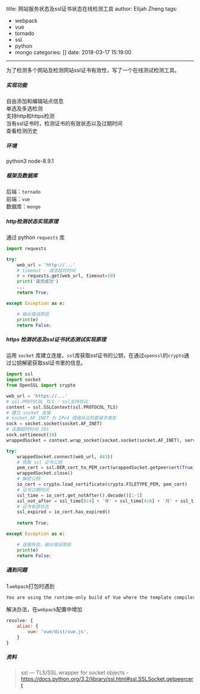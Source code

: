 title: 网站服务状态及ssl证书状态在线检测工具
author: Elijah Zheng
tags:
  - webpack
  - vue
  - tornado
  - ssl
  - python
  - mongo
categories: []
date: 2018-03-17 15:19:00
---
为了检测多个网站及检测网站ssl证书有效性，写了一个在线测试检测工具。
<!--more-->

##### 实现功能
自由添加和编辑站点信息 	
单选及多选检测 	
支持http和https检测    	
当有ssl证书时，检测证书的有效状态以及过期时间   	 
查看检测历史 	


##### 环境    
python3 node-8.9.1 


##### 框架及数据库
后端：``tornado `` 	
前端：``vue``	
数据库：``mongo``

##### http检测状态实现原理
通过 python ``requests`` 库
```python
import requests

try:
    web_url = 'http://...'
    # timeout - 请求超时时间
    r = requests.get(web_url, timeout=10)
    print('请求成功')
    ...
    return True;

except Exception as e:

    # 输出错误原因
    print(e)
    return False;
```

##### https 检测状态及ssl证书状态测试实现原理
运用 ``socket`` 库建立连接，``ssl``库获取ssl证书的公钥，在通过``openssl``的``crypto``通过公钥解密获取ssl证书里的信息。
```python
import ssl
import socket
from OpenSSL import crypto

web_url = 'https://...'
# ssl.PROTOCOL_TLS - ssl支持协议
context = ssl.SSLContext(ssl.PROTOCOL_TLS)
# 建立 socket 连接   
# socket.AF_INET 为 IPv4 网络协议的套接字类型
sock = socket.socket(socket.AF_INET)
# 设置超时时间 10s
sock.settimeout(10)
wrappedSocket = context.wrap_socket(socket.socket(socket.AF_INET), server_hostname=web_url

try:
    wrappedSocket.connect(web_url, 443))
    # 获取 ssl 证书公钥
    pem_cert = ssl.DER_cert_to_PEM_cert(wrappedSocket.getpeercert(True))
    wrappedSocket.close()
    # 解密公钥
    io_cert = crypto.load_certificate(crypto.FILETYPE_PEM, pem_cert)
    # 证书过期时间
    ssl_time = io_cert.get_notAfter().decode()[:-1]
    ssl_not_after = ssl_time[0:4] + '年' + ssl_time[4:6] + '月' + ssl_time[6:8] + '日' + ssl_time[8:10] + '时' + ssl_time[10:12] + '分' + ssl_time[12:14] + '秒'
    # 证书有效状态
    ssl_expired = io_cert.has_expired()
    
    return True;

except Exception as e:

    # 连接失败，输出错误原因
    print(e)
    return False;
```

##### 遇到问题
1.``webpack``打包时遇到
```bash 
You are using the runtime-only build of Vue where the template compiler is not available. Either pre-compile the templates into render functions, or use the compiler-included build. 
```

解决办法，在``webpack``配置中增加
```js
resolve: {
    alias: {
        vue: 'vue/dist/vue.js',
    }
}
```

##### 资料		

> ssl — TLS/SSL wrapper for socket objects - https://docs.python.org/3.2/library/ssl.html#ssl.SSLSocket.getpeercert